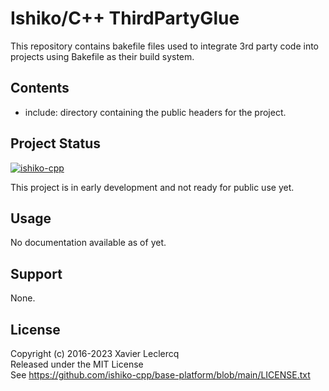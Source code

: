 # Ishiko/C++ ThirdPartyGlue

This repository contains bakefile files used to integrate 3rd party code into projects using Bakefile as their build
system.


## Contents

- include: directory containing the public headers for the project.


## Project Status

[![ishiko-cpp](https://circleci.com/gh/ishiko-cpp/base-platform.svg?style=shield)](https://circleci.com/gh/ishiko-cpp/base-platform)

This project is in early development and not ready for public use yet. 


## Usage

No documentation available as of yet.


## Support

None.


## License

Copyright (c) 2016-2023 Xavier Leclercq\
Released under the MIT License\
See https://github.com/ishiko-cpp/base-platform/blob/main/LICENSE.txt
